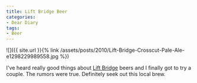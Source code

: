 ```yaml
---
title: Lift Bridge Beer
categories:
- Dear Diary
tags:
- Beer
---
```


![]({{ site.url }}{% link /assets/posts/2010/Lift-Bridge-Crosscut-Pale-Ale-e1298229989558.jpg %})
  



I've heard really good things about [Lift Bridge](http://www.liftbridgebrewery.com/) beers and I finally got to try a couple. The rumors were true. Definitely seek out this local brew.
